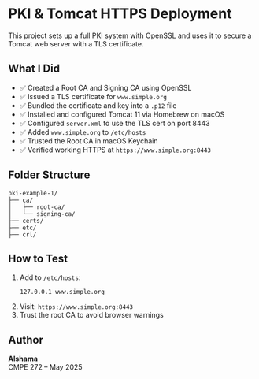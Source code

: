 # PKI & Tomcat HTTPS Deployment

This project sets up a full PKI system with OpenSSL and uses it to secure a Tomcat web server with a TLS certificate.

## What I Did

- ✅ Created a Root CA and Signing CA using OpenSSL
- ✅ Issued a TLS certificate for `www.simple.org`
- ✅ Bundled the certificate and key into a `.p12` file
- ✅ Installed and configured Tomcat 11 via Homebrew on macOS
- ✅ Configured `server.xml` to use the TLS cert on port 8443
- ✅ Added `www.simple.org` to `/etc/hosts`
- ✅ Trusted the Root CA in macOS Keychain
- ✅ Verified working HTTPS at `https://www.simple.org:8443`

## Folder Structure

```
pki-example-1/
├── ca/
│   ├── root-ca/
│   └── signing-ca/
├── certs/
├── etc/
├── crl/
```

## How to Test

1. Add to `/etc/hosts`:
   ```
   127.0.0.1 www.simple.org
   ```
2. Visit: `https://www.simple.org:8443`
3. Trust the root CA to avoid browser warnings

## Author

**Alshama**  
CMPE 272 – May 2025
